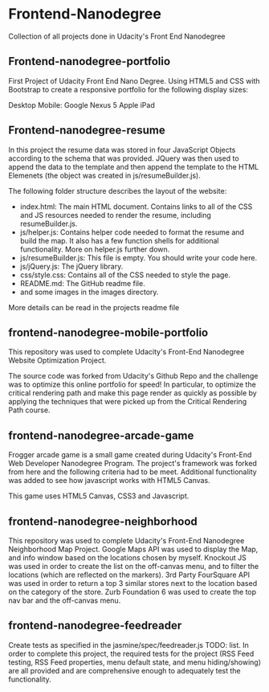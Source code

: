 # Frontend-Nanodegree
Collection of all projects done in Udacity's Front End Nanodegree

## Frontend-nanodegree-portfolio

First Project of Udacity Front End Nano Degree. Using HTML5 and CSS with Bootstrap to create a responsive portfolio for the following display sizes:

Desktop
Mobile: Google Nexus 5
Apple iPad


## Frontend-nanodegree-resume

In this project the resume data was stored in four JavaScript Objects according to the schema that was provided. JQuery was then used to append the data to the template
and then append the template to the HTML Elemenets (the object was created in js/resumeBuilder.js). 

The following folder structure describes the layout of the website:
* index.html: The main HTML document. Contains links to all of the CSS and JS resources needed to render the resume, including resumeBuilder.js.
* js/helper.js: Contains helper code needed to format the resume and build the map. It also has a few function shells for additional functionality. More on helper.js further down.
* js/resumeBuilder.js: This file is empty. You should write your code here.
* js/jQuery.js: The jQuery library.
* css/style.css: Contains all of the CSS needed to style the page.
* README.md: The GitHub readme file.
* and some images in the images directory.

More details can be read in the projects readme file

## frontend-nanodegree-mobile-portfolio

This repository was used to complete Udacity's Front-End Nanodegree Website Optimization Project.

The source code was forked from Udacity's Github Repo and the challenge was to optimize this online portfolio for speed! In particular, to optimize the critical rendering path and make this page render as quickly as possible by applying the techniques that were picked up from the Critical Rendering Path course.

## frontend-nanodegree-arcade-game
Frogger arcade game is a small game created during Udacity's Front-End Web Developer Nanodegree Program. The project's framework was forked from here and the following criteria had to be meet. Additional functionality was added to see how javascript works with HTML5 Canvas.

This game uses HTML5 Canvas, CSS3 and Javascript.

## frontend-nanodegree-neighborhood

This repository was used to complete Udacity's Front-End Nanodegree Neighborhood Map Project.
Google Maps API was used to display the Map, and info window based on the locations chosen by myself.
Knockout JS was used in order to create the list on the off-canvas menu, and to filter the locations (which are reflected on the markers).
3rd Party FourSquare API was used in order to return a top 3 similar stores next to the location based on the category of the store.
Zurb Foundation 6 was used to create the top nav bar and the off-canvas menu.

## frontend-nanodegree-feedreader
Create tests as specified in the jasmine/spec/feedreader.js TODO: list. In order to complete this project, the required tests for the project (RSS Feed testing, RSS Feed properties, menu default state, and menu hiding/showing) are all provided and are comprehensive enough to adequately test the functionality.
